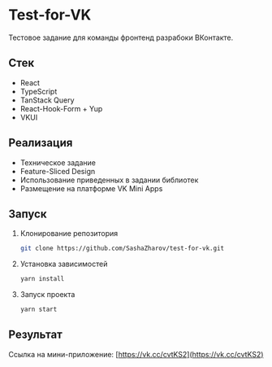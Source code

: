 # Test-for-VK

Тестовое задание для команды фронтенд разрабоки ВКонтакте.

## Стек

- React
- TypeScript
- TanStack Query
- React-Hook-Form + Yup
- VKUI

## Реализация

- Техническое задание
- Feature-Sliced Design
- Использование приведенных в задании библиотек
- Размещение на платформе VK Mini Apps

## Запуск

1. Клонирование репозитория
   ```bash
   git clone https://github.com/SashaZharov/test-for-vk.git
   ```
2. Установка зависимостей
   ```bash
   yarn install
   ```
3. Запуск проекта
   ```bash
   yarn start
   ```

## Результат

Ссылка на мини-приложение: [https://vk.cc/cvtKS2](https://vk.cc/cvtKS2)
